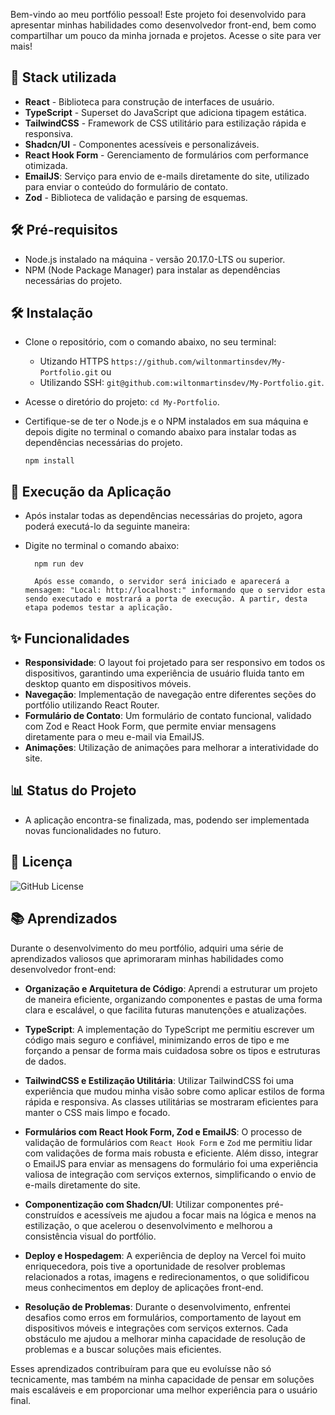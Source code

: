 Bem-vindo ao meu portfólio pessoal! Este projeto foi desenvolvido para apresentar minhas habilidades como desenvolvedor front-end, bem como compartilhar um pouco da minha jornada e projetos. Acesse o site para ver mais!


## 🎨 Stack utilizada

- **React** - Biblioteca para construção de interfaces de usuário.
- **TypeScript** - Superset do JavaScript que adiciona tipagem estática.
- **TailwindCSS** - Framework de CSS utilitário para estilização rápida e responsiva.
- **Shadcn/UI** - Componentes acessíveis e personalizáveis.
- **React Hook Form** - Gerenciamento de formulários com performance otimizada.
- **EmailJS**: Serviço para envio de e-mails diretamente do site, utilizado para enviar o conteúdo do formulário de contato.
- **Zod** - Biblioteca de validação e parsing de esquemas.


## 🛠️ Pré-requisitos

-   Node.js instalado na máquina - versão 20.17.0-LTS ou superior.
-   NPM (Node Package Manager) para instalar as dependências necessárias do projeto.

## 🛠️ Instalação

- Clone o repositório, com o comando abaixo, no seu terminal:
  - Utizando HTTPS `https://github.com/wiltonmartinsdev/My-Portfolio.git` ou
  - Utilizando SSH: `git@github.com:wiltonmartinsdev/My-Portfolio.git`.
- Acesse o diretório do projeto: `cd My-Portfolio`.
- Certifique-se de ter o Node.js e o NPM instalados em sua máquina e depois digite no terminal o comando abaixo para instalar todas as dependências necessárias do projeto.

      npm install
    
## 🚀 Execução da Aplicação

-   Após instalar todas as dependências necessárias do projeto, agora poderá executá-lo da seguinte maneira:
-   Digite no terminal o comando abaixo:

          npm run dev

          Após esse comando, o servidor será iniciado e aparecerá a mensagem: "Local: http://localhost:" informando que o servidor esta sendo executado e mostrará a porta de execução. A partir, desta etapa podemos testar a aplicação.
## ✨ Funcionalidades

- **Responsividade**: O layout foi projetado para ser responsivo em todos os dispositivos, garantindo uma experiência de usuário fluida tanto em desktop quanto em dispositivos móveis.
- **Navegação**: Implementação de navegação entre diferentes seções do portfólio utilizando React Router.
- **Formulário de Contato**: Um formulário de contato funcional, validado com Zod e React Hook Form, que permite enviar mensagens diretamente para o meu e-mail via EmailJS.
- **Animações**: Utilização de animações para melhorar a interatividade do site.



## 📊 Status do Projeto

-  A aplicação encontra-se finalizada, mas, podendo ser implementada novas funcionalidades no futuro.

## 📄 Licença

![GitHub License](https://img.shields.io/github/license/wiltonmartinsdev/my-portfolio)


## 📚 Aprendizados

Durante o desenvolvimento do meu portfólio, adquiri uma série de aprendizados valiosos que aprimoraram minhas habilidades como desenvolvedor front-end:

- **Organização e Arquitetura de Código**: Aprendi a estruturar um projeto de maneira eficiente, organizando componentes e pastas de uma forma clara e escalável, o que facilita futuras manutenções e atualizações.

- **TypeScript**: A implementação do TypeScript me permitiu escrever um código mais seguro e confiável, minimizando erros de tipo e me forçando a pensar de forma mais cuidadosa sobre os tipos e estruturas de dados.

- **TailwindCSS e Estilização Utilitária**: Utilizar TailwindCSS foi uma experiência que mudou minha visão sobre como aplicar estilos de forma rápida e responsiva. As classes utilitárias se mostraram eficientes para manter o CSS mais limpo e focado.

- **Formulários com React Hook Form, Zod e EmailJS**: O processo de validação de formulários com `React Hook Form` e `Zod` me permitiu lidar com validações de forma mais robusta e eficiente. Além disso, integrar o EmailJS para enviar as mensagens do formulário foi uma experiência valiosa de integração com serviços externos, simplificando o envio de e-mails diretamente do site.

- **Componentização com Shadcn/UI**: Utilizar componentes pré-construídos e acessíveis me ajudou a focar mais na lógica e menos na estilização, o que acelerou o desenvolvimento e melhorou a consistência visual do portfólio.

- **Deploy e Hospedagem**: A experiência de deploy na Vercel foi muito enriquecedora, pois tive a oportunidade de resolver problemas relacionados a rotas, imagens e redirecionamentos, o que solidificou meus conhecimentos em deploy de aplicações front-end.

- **Resolução de Problemas**: Durante o desenvolvimento, enfrentei desafios como erros em formulários, comportamento de layout em dispositivos móveis e integrações com serviços externos. Cada obstáculo me ajudou a melhorar minha capacidade de resolução de problemas e a buscar soluções mais eficientes.

Esses aprendizados contribuíram para que eu evoluísse não só tecnicamente, mas também na minha capacidade de pensar em soluções mais escaláveis e em proporcionar uma melhor experiência para o usuário final.
